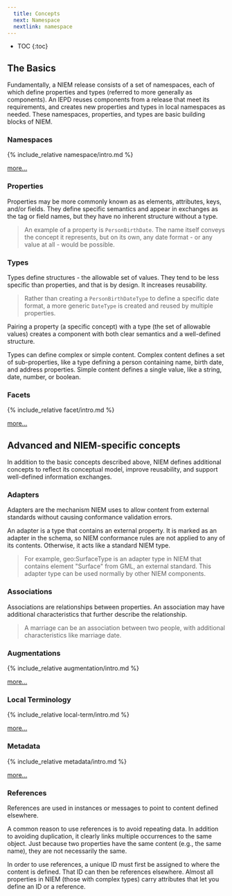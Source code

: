 ```yaml
---
  title: Concepts
  next: Namespace
  nextlink: namespace
---
```


- TOC
{:toc}

## The Basics

Fundamentally, a NIEM release consists of a set of namespaces, each of which define properties and types (referred to more generally as components).  An IEPD reuses components from a release that meet its requirements, and creates new properties and types in local namespaces as needed.  These namespaces, properties, and types are basic building blocks of NIEM.

### Namespaces

{% include_relative namespace/intro.md %}

[more...](namespace)

### Properties

Properties may be more commonly known as as elements, attributes, keys, and/or fields.  They define specific semantics and appear in exchanges as the tag or field names, but they have no inherent structure without a type.

> An example of a property is `PersonBirthDate`.  The name itself conveys the concept it represents, but on its own, any date format - or any value at all - would be possible.

<!-- [more...](property) -->

### Types

Types define structures - the allowable set of values.  They tend to be less specific than properties, and that is by design.  It increases reusability.

> Rather than creating a `PersonBirthDateType` to define a specific date format, a more generic `DateType` is created and reused by multiple properties.

Pairing a property (a specific concept) with a type (the set of allowable values) creates a component with both clear semantics and a well-defined structure.

Types can define complex or simple content.  Complex content defines a set of sub-properties, like a type defining a person containing name, birth date, and address properties.  Simple content defines a single value, like a string, date, number, or boolean.

<!-- [more...](type) -->

### Facets

{% include_relative facet/intro.md %}

[more...](facet)

## Advanced and NIEM-specific concepts

In addition to the basic concepts described above, NIEM defines additional concepts to reflect its conceptual model, improve reusability, and support well-defined information exchanges.

### Adapters

Adapters are the mechanism NIEM uses to allow content from external standards without causing conformance validation errors.

An adapter is a type that contains an external property.  It is marked as an adapter in the schema, so NIEM conformance rules are not applied to any of its contents.  Otherwise, it acts like a standard NIEM type.

> For example, geo:SurfaceType is an adapter type in NIEM that contains element "Surface" from GML, an external standard.  This adapter type can be used normally by other NIEM components.

<!-- [more...](adapter) -->

### Associations

Associations are relationships between properties.  An association may have additional characteristics that further describe the relationship.

> A marriage can be an association between two people, with additional characteristics like marriage date.

<!-- [more...](association) -->

### Augmentations

{% include_relative augmentation/intro.md %}

[more...](augmentation)

### Local Terminology

{% include_relative local-term/intro.md %}

[more...](local-term)

### Metadata

{% include_relative metadata/intro.md %}

[more...](metadata)

### References

References are used in instances or messages to point to content defined elsewhere.

A common reason to use references is to avoid repeating data.  In addition to avoiding duplication, it clearly links multiple occurrences to the same object.  Just because two properties have the same content (e.g., the same name), they are not necessarily the same.

In order to use references, a unique ID must first be assigned to where the content is defined.  That ID can then be references elsewhere.  Almost all properties in NIEM (those with complex types) carry attributes that let you define an ID or a reference.

<!-- [more...](reference) -->

<!-- ### Roles

A role is a function or responsibility of someone and/or something.

Like augmentations, roles are implemented without type extension due to the limitations of single inheritance.  A type may be the role of 

[more...](role) -->
